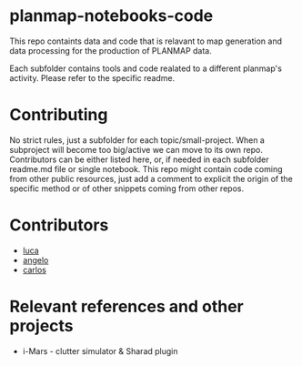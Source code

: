# planmap-notebooks-code

This repo containts data and code that is relavant to map generation and data processing for the production of PLANMAP data.

Each subfolder contains tools and code realated to a different planmap's activity. Please refer to the specific readme.

# Contributing
No strict rules, just a subfolder for each topic/small-project. When a subproject will become too big/active we can move to its own repo. 
Contributors can be either listed here, or, if needed in each subfolder readme.md file or single notebook.
This repo might contain code coming from other public resources, just add a comment to explicit the origin of the specific method or of other snippets coming from other repos. 

# Contributors
- [luca](https://github.com/luca-penasa)
- [angelo](https://github.com/aprossi)
- [carlos]()

# Relevant references and other projects

* i-Mars - clutter simulator & Sharad plugin

